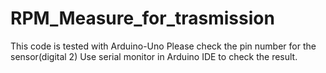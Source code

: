 # RPM_Measure_for_trasmission

This code is tested with Arduino-Uno
Please check the pin number for the sensor(digital 2)
Use serial monitor in Arduino IDE to check the result.

